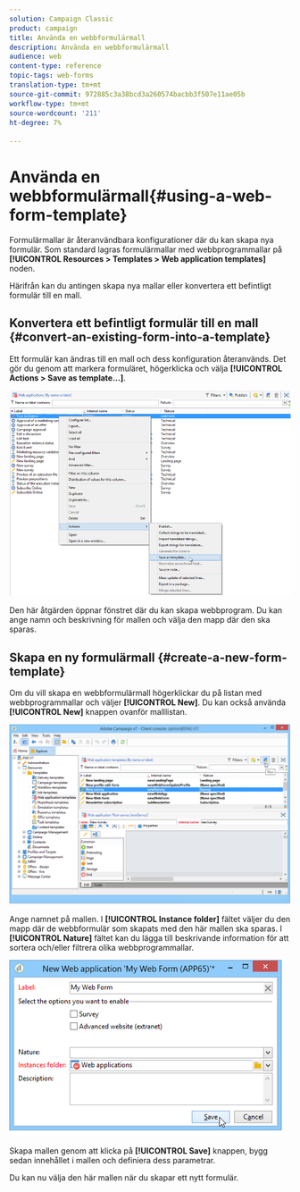 ```yaml
---
solution: Campaign Classic
product: campaign
title: Använda en webbformulärmall
description: Använda en webbformulärmall
audience: web
content-type: reference
topic-tags: web-forms
translation-type: tm+mt
source-git-commit: 972885c3a38bcd3a260574bacbb3f507e11ae05b
workflow-type: tm+mt
source-wordcount: '211'
ht-degree: 7%

---
```



# Använda en webbformulärmall{#using-a-web-form-template}

Formulärmallar är återanvändbara konfigurationer där du kan skapa nya formulär. Som standard lagras formulärmallar med webbprogrammallar på **[!UICONTROL Resources > Templates > Web application templates]** noden.

Härifrån kan du antingen skapa nya mallar eller konvertera ett befintligt formulär till en mall.

## Konvertera ett befintligt formulär till en mall {#convert-an-existing-form-into-a-template}

Ett formulär kan ändras till en mall och dess konfiguration återanvänds. Det gör du genom att markera formuläret, högerklicka och välja **[!UICONTROL Actions > Save as template...]**.

![](assets/s_ncs_admin_survey_saveastemplate.png)

Den här åtgärden öppnar fönstret där du kan skapa webbprogram. Du kan ange namn och beskrivning för mallen och välja den mapp där den ska sparas.

## Skapa en ny formulärmall {#create-a-new-form-template}

Om du vill skapa en webbformulärmall högerklickar du på listan med webbprogrammallar och väljer **[!UICONTROL New]**. Du kan också använda **[!UICONTROL New]** knappen ovanför malllistan.

![](assets/s_ncs_admin_survey_createtemplate.png)

Ange namnet på mallen. I **[!UICONTROL Instance folder]** fältet väljer du den mapp där de webbformulär som skapats med den här mallen ska sparas. I **[!UICONTROL Nature]** fältet kan du lägga till beskrivande information för att sortera och/eller filtrera olika webbprogrammallar.

![](assets/s_ncs_admin_survey_createtemplate_details.png)

Skapa mallen genom att klicka på **[!UICONTROL Save]** knappen, bygg sedan innehållet i mallen och definiera dess parametrar.

Du kan nu välja den här mallen när du skapar ett nytt formulär.
